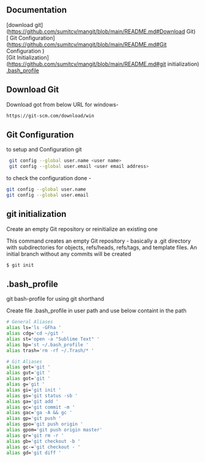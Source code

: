 ## Documentation
[download git](https://github.com/sumitcv/mangit/blob/main/README.md#Download Git)  
[ Git Configuration](https://github.com/sumitcv/mangit/blob/main/README.md#Git Configuration )  
[Git Initialization](https://github.com/sumitcv/mangit/blob/main/README.md#git initialization)  
[.bash_profile](https://github.com/sumitcv/mangit/blob/main/README.md#bash_profile)

## Download Git
Download got from below URL for windows- 
```bash
https://git-scm.com/download/win
```
## Git Configuration 
to setup and Configuration git
````bash
 git config --global user.name <user name>
 git config --global user.email <user email address> 
````
to check the configuration done - 
````bash
git config --global user.name 
git config --global user.email 

````
## git initialization
Create an empty Git repository or reinitialize an existing one 

This command creates an empty Git repository - basically a .git directory with subdirectories for objects, 
refs/heads, refs/tags, and template files. 
An initial branch without any commits will be created
````bash
$ git init
````

## .bash_profile
git bash-profile for using git shorthand 

Create file .bash_profile in user path and use below containt in the path 

```bash
# General Aliases
alias ls='ls -GFha '
alias cdg='cd ~/git '
alias st='open -a "Sublime Text" '
alias bp='st ~/.bash_profile '
alias trash='rm -rf ~/.Trash/* '

# Git Aliases
alias get='git '
alias gut='git '
alias got='git '
alias g='git '
alias gi='git init '
alias gs='git status -sb '
alias ga='git add '
alias gc='git commit -m '
alias gac='ga -A && gc '
alias gp='git push '
alias gpo='git push origin '
alias gpom='git push origin master'
alias gr='git rm -r '
alias gb='git checkout -b '
alias gc-='git checkout - '
alias gd='git diff '
```

